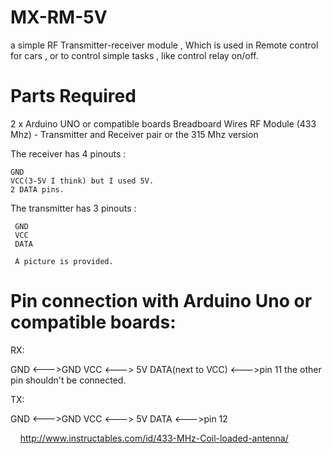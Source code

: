 # MX-RM-5V
a simple RF Transmitter-receiver module , Which is used in Remote control for cars , or to control simple tasks , like control relay on/off.
# Parts Required
  2 x Arduino UNO or compatible boards
  Breadboard
  Wires
  RF Module (433 Mhz) - Transmitter and Receiver pair or the 315 Mhz version

  The receiver has 4 pinouts :

    GND
    VCC(3-5V I think) but I used 5V.
    2 DATA pins.
    
  The transmitter has 3 pinouts :
  
     GND
     VCC   
     DATA
     
     A picture is provided.
     
 # Pin connection with Arduino Uno or compatible boards:
   
   RX:
   
   GND  <--->GND
   VCC <---> 5V
   DATA(next to VCC) <--->pin 11
   the other pin shouldn't be connected.
   
   TX:
   
   GND  <--->GND
   VCC <---> 5V
   DATA <--->pin 12
   
   
   
    http://www.instructables.com/id/433-MHz-Coil-loaded-antenna/
